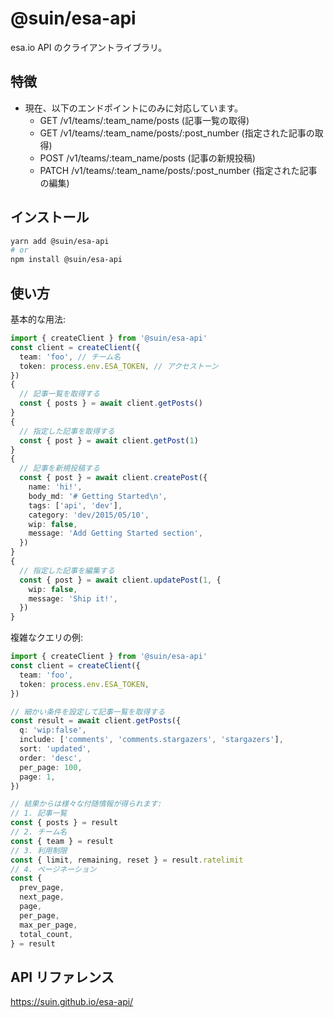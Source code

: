 # @suin/esa-api

esa.io API のクライアントライブラリ。

## 特徴

- 現在、以下のエンドポイントにのみに対応しています。
  - GET /v1/teams/:team_name/posts (記事一覧の取得)
  - GET /v1/teams/:team_name/posts/:post_number (指定された記事の取得)
  - POST /v1/teams/:team_name/posts (記事の新規投稿)
  - PATCH /v1/teams/:team_name/posts/:post_number (指定された記事の編集)

## インストール

```bash
yarn add @suin/esa-api
# or
npm install @suin/esa-api
```

## 使い方

基本的な用法:

```typescript
import { createClient } from '@suin/esa-api'
const client = createClient({
  team: 'foo', // チーム名
  token: process.env.ESA_TOKEN, // アクセストーン
})
{
  // 記事一覧を取得する
  const { posts } = await client.getPosts()
}
{
  // 指定した記事を取得する
  const { post } = await client.getPost(1)
}
{
  // 記事を新規投稿する
  const { post } = await client.createPost({
    name: 'hi!',
    body_md: '# Getting Started\n',
    tags: ['api', 'dev'],
    category: 'dev/2015/05/10',
    wip: false,
    message: 'Add Getting Started section',
  })
}
{
  // 指定した記事を編集する
  const { post } = await client.updatePost(1, {
    wip: false,
    message: 'Ship it!',
  })
}
```

複雑なクエリの例:

```typescript
import { createClient } from '@suin/esa-api'
const client = createClient({
  team: 'foo',
  token: process.env.ESA_TOKEN,
})

// 細かい条件を設定して記事一覧を取得する
const result = await client.getPosts({
  q: 'wip:false',
  include: ['comments', 'comments.stargazers', 'stargazers'],
  sort: 'updated',
  order: 'desc',
  per_page: 100,
  page: 1,
})

// 結果からは様々な付随情報が得られます:
// 1. 記事一覧
const { posts } = result
// 2. チーム名
const { team } = result
// 3. 利用制限
const { limit, remaining, reset } = result.ratelimit
// 4. ページネーション
const {
  prev_page,
  next_page,
  page,
  per_page,
  max_per_page,
  total_count,
} = result
```

## API リファレンス

https://suin.github.io/esa-api/
